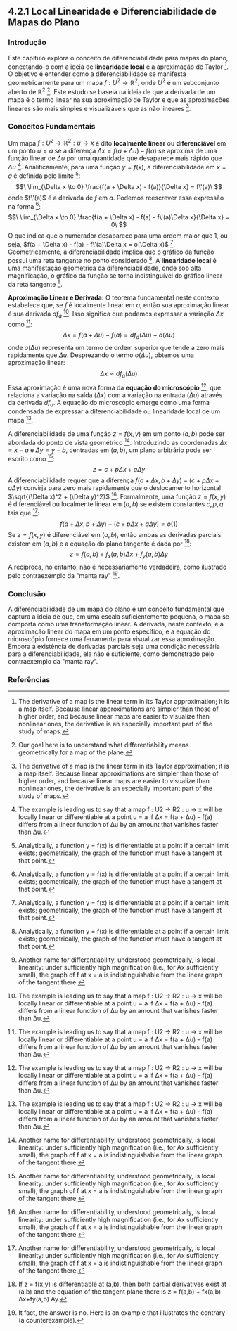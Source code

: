## 4.2.1 Local Linearidade e Diferenciabilidade de Mapas do Plano

### Introdução
Este capítulo explora o conceito de diferenciabilidade para mapas do plano, conectando-o com a ideia de **linearidade local** e a aproximação de Taylor [^Abstract]. O objetivo é entender como a diferenciabilidade se manifesta geometricamente para um mapa $f: U^2 \rightarrow \mathbb{R}^2$, onde $U^2$ é um subconjunto aberto de $\mathbb{R}^2$ [^112]. Este estudo se baseia na ideia de que a derivada de um mapa é o termo linear na sua aproximação de Taylor e que as aproximações lineares são mais simples e visualizáveis que as não lineares [^Abstract].

### Conceitos Fundamentais
Um mapa $f: U^2 \rightarrow \mathbb{R}^2: u \rightarrow x$ é dito **localmente linear** ou **diferenciável** em um ponto $u = a$ se a diferença $\Delta x = f(a + \Delta u) - f(a)$ se aproxima de uma função linear de $\Delta u$ por uma quantidade que desaparece mais rápido que $\Delta u$ [^115]. Analiticamente, para uma função $y = f(x)$, a diferenciabilidade em $x = a$ é definida pelo limite [^105]:
$$\
\lim_{\Delta x \to 0} \frac{f(a + \Delta x) - f(a)}{\Delta x} = f\'(a)\
$$
onde $f\'(a)$ é a derivada de $f$ em $a$. Podemos reescrever essa expressão na forma [^105]:
$$\
\lim_{\Delta x \to 0} \frac{f(a + \Delta x) - f(a) - f\'(a)\Delta x}{\Delta x} = 0\
$$
O que indica que o numerador desaparece para uma ordem maior que 1, ou seja, $f(a + \Delta x) - f(a) - f\'(a)\Delta x = o(\Delta x)$ [^105].
Geometricamente, a diferenciabilidade implica que o gráfico da função possui uma reta tangente no ponto considerado [^105]. A **linearidade local** é uma manifestação geométrica da diferenciabilidade, onde sob alta magnificação, o gráfico da função se torna indistinguível do gráfico linear da reta tangente [^106].

**Aproximação Linear e Derivada:** O teorema fundamental neste contexto estabelece que, se $f$ é localmente linear em $a$, então sua aproximação linear é sua derivada $df_a$ [^115]. Isso significa que podemos expressar a variação $\Delta x$ como [^115]:
$$\
\Delta x = f(a + \Delta u) - f(a) = df_a (\Delta u) + o(\Delta u)\
$$
onde $o(\Delta u)$ representa um termo de ordem superior que tende a zero mais rapidamente que $\Delta u$. Desprezando o termo $o(\Delta u)$, obtemos uma aproximação linear:
$$\
\Delta x \approx df_a (\Delta u)\
$$
Essa aproximação é uma nova forma da **equação do microscópio** [^115], que relaciona a variação na saída ($\Delta x$) com a variação na entrada ($\Delta u$) através da derivada $df_a$. A equação do microscópio emerge como uma forma condensada de expressar a diferenciabilidade ou linearidade local de um mapa [^115].

A diferenciabilidade de uma função $z = f(x, y)$ em um ponto $(a, b)$ pode ser abordada do ponto de vista geométrico [^106]. Introduzindo as coordenadas $\Delta x = x - a$ e $\Delta y = y - b$, centradas em $(a, b)$, um plano arbitrário pode ser escrito como [^106]:
$$\
z = c + p\Delta x + q\Delta y\
$$
A diferenciabilidade requer que a diferença $f(a + \Delta x, b + \Delta y) - (c + p\Delta x + q\Delta y)$ convirja para zero mais rapidamente que o deslocamento horizontal $\sqrt{(\Delta x)^2 + (\Delta y)^2}$ [^106]. Formalmente, uma função $z = f(x, y)$ é diferenciável ou localmente linear em $(a, b)$ se existem constantes $c, p, q$ tais que [^106]:
$$\
f(a + \Delta x, b + \Delta y) - (c + p\Delta x + q\Delta y) = o(1)\
$$
Se $z = f(x,y)$ é diferenciável em $(a, b)$, então ambas as derivadas parciais existem em $(a, b)$ e a equação do plano tangente é dada por [^107]:
$$\
z = f(a, b) + f_x(a, b)\Delta x + f_y(a, b)\Delta y\
$$
A recíproca, no entanto, não é necessariamente verdadeira, como ilustrado pelo contraexemplo da "manta ray" [^108].

### Conclusão
A diferenciabilidade de um mapa do plano é um conceito fundamental que captura a ideia de que, em uma escala suficientemente pequena, o mapa se comporta como uma transformação linear. A derivada, neste contexto, é a aproximação linear do mapa em um ponto específico, e a equação do microscópio fornece uma ferramenta para visualizar essa aproximação. Embora a existência de derivadas parciais seja uma condição necessária para a diferenciabilidade, ela não é suficiente, como demonstrado pelo contraexemplo da "manta ray".

### Referências
[^Abstract]: The derivative of a map is the linear term in its Taylor approximation; it is a map itself. Because linear approximations are simpler than those of higher order, and because linear maps are easier to visualize than nonlinear ones, the derivative is an especially important part of the study of maps.
[^112]: Our goal here is to understand what differentiability means geometrically for a map of the plane.
[^115]: The example is leading us to say that a map f : U2 → R2 : u → x will be locally linear or differentiable at a point u = a if Δx = f(a + Δu) – f(a) differs from a linear function of Δu by an amount that vanishes faster than Δu.
[^105]: Analytically, a function y = f(x) is differentiable at a point if a certain limit exists; geometrically, the graph of the function must have a tangent at that point.
[^106]: Another name for differentiability, understood geometrically, is local linearity: under sufficiently high magnification (i.e., for Ax sufficiently small), the graph of f at x = a is indistinguishable from the linear graph of the tangent there.
[^107]: If z = f(x,y) is differentiable at (a,b), then both partial derivatives exist at (a,b) and the equation of the tangent plane there is z = f(a,b) + fx(a,b) ∆x+fy(a,b) Ay.
[^108]: It fact, the answer is no. Here is an example that illustrates the contrary (a counterexample).
<!-- END -->